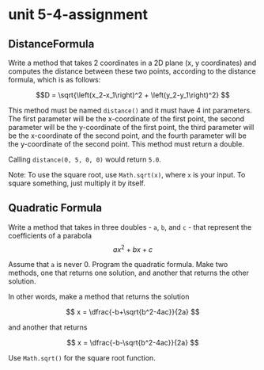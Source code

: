 # unit 5-4-assignment

## DistanceFormula
Write a method that takes 2 coordinates in a 2D plane (x, y coordinates) and computes the distance between these two points, according to the distance formula, which is as follows:

$$D = \sqrt{\left(x_2-x_1\right)^2 + \left(y_2-y_1\right)^2} $$

This method must be named `distance()` and it must have 4 int parameters. The first parameter will be the x-coordinate of the first point,
 the second parameter will be the y-coordinate of the first point,
 the third parameter will be the x-coordinate of the second point,
 and the fourth parameter will be the y-coordinate of the second point. This method must return a double.

Calling `distance(0, 5, 0, 0)` would return `5.0`.

Note: To use the square root, use `Math.sqrt(x)`, where `x` is your input.  To square something, just multiply it by itself.

## Quadratic Formula
Write a method that takes in three doubles - `a`, `b`, and `c` - that represent the coefficients of a parabola
$$ ax^2 + bx + c $$

Assume that `a` is never 0.  Program the quadratic formula.  Make two methods, one that returns one solution, and another that returns the other solution.

In other words, make a method that returns the solution

$$ x = \dfrac{-b+\sqrt{b^2-4ac}}{2a} $$

and another that returns 

$$ x = \dfrac{-b-\sqrt{b^2-4ac}}{2a} $$

Use `Math.sqrt()` for the square root function.
